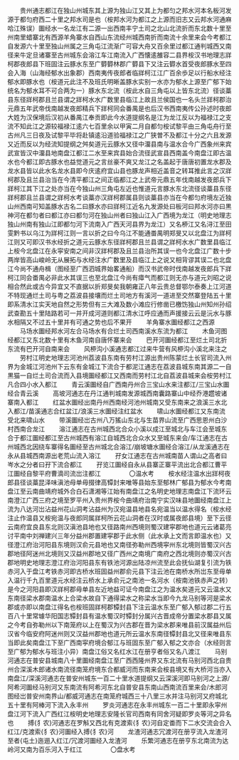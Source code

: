 <!-- { "loadSidebar": true } -->
　　贵州通志都江在独山州城东其上源为独山江又其上为都匀之邦水河本名板河发源于都匀府西二十里之邦水司是也（桉邦水河为都江之上源而旧志又云邦水河通麻哈江殊误）圗经水一名龙江有二源一出西南丰宁土司之北山北流折而东北数十里至州南里蜡寨北有西源羊角寨水自西山东流经州城西南折而南流十余里来会今考都江自发源六十里至独山州属之三角屯江流渐广可容大舟又百余里过都江通判城西又南径来牛定旦诸寨至古州城东会溶江车江南流入广西懐逺雒容二县界桉汉书地理志牂柯郡夜郎县下班固注云豚水东至广欎欎林郡广欎县下又注云欎水首受夜郎豚水至四会入海（山海经郁水出象郡）西南夷传夜郎者临牂柯江江广百余歩足以行船水经注郁水即豚水也（桉道元此注不及班氏明晰盖豚水实别一水亦为郁水上源至广郁下始统名为郁水耳不可合两为一）豚水东北流（桉此水自三角屯以上皆东北流）径谈藁县东径牂柯郡且兰县谓之牂柯水水广数里县临江上故且兰侯国也一名头兰牂柯郡治元鼎五年武帝伐南越发夜郎精兵下牂柯同会番禺是也后汉书西南夷传公孙述时夜郎大姓为汉保境后汉初从番禺江奉贡即此今水道提纲名是江为龙江反以为福禄江之支流不知此江之源较福禄江逺六七百里余以甲寅二月自都匀桉试黎平由三角屯舟行至古州凡三日夜及试黎平毕将赴镇逺沿道验福禄江之广狭曽不及都江十分之六且发源又近而反以为经流知提纲之舛矣道元云豚水又径中澑县南与温水合今广西象州来宾武宣皆汉中澑县地南盘江都江二水至来宾县始合流径武宣县西南盖今南盘江即古温水也今都江即古豚水也益觉道元之言丝豪不爽又龙江之名盖起于唐唐初置龙水郡及龙水县皆以此水名龙水县即今庆逺府宜山县也豚龙声相近盖音之转耳推此言之汉牂柯郡及且兰县治当在今清平都江之间正临都江之上武帝元鼎五年伐南越发夜郎兵下牂柯江其下江之处亦当在今独山州三角屯左近也惟道元言豚水东北流径谈藁县东径牂柯郡且兰县谓之牂柯水考谈藁亦汉牂柯郡属县则谈藁县亦当在今都匀府境左近独山州西南可知盖豚水古名二曰豚水亦曰牂柯江近名九发源处曰板河曰邦水河亦曰黒神河在都匀者曰都江亦曰都匀河在独山州者曰独山江入广西境为龙江（明史地理志独山州南有独山江即都匀河下流南入广西天河县界为龙江）又名桺江又名浔江至田雯黔书以乌江为牂柯江则一言以折之曰今乌江不能通畨禺明郑旻又以北盘江为牂柯江则又可即汉书水经折之道元云豚水东径牂柯郡且兰县谓之牂柯水水广数里县临江上桉今北盘江在永寜安南之间非汉牂柯郡及且兰县治所其误一也今北盘江广数十步两岸皆高山峻岭无从展拓与水经注水广数里及县临江上之说又相背谬其误二也北盘江今尚不通舟楫（图经至广西泗城界始畧通船）而汉书武帝时伐南越发夜郎兵下牂柯江同会畨禺必非此水其误三也至北盘江今尚有瘴气而都江则无亦与道元刘昭之说相合然此或古今异宜又不直据以折郑旻矣我朝雍正八年云贵总督鄂尔泰奏上江河道不特现通烂土司与粤之荔波县接壤而烂土司地方有溪河一道进至交然寨登陆五十里即系清水江实天地自然之形势但有三大滩及数小滩应行修凿已檄饬独山州知州孙绍武查勘五十里陆路若可一并开成河道则都江清水江呼应通而声援接云云是沅水与豚水相隔又不过五十里并有可通之势也后不果开
　　羊角寨水圗经都江之西源
　　马场水圗经邦水河左合马场水有合烂土司西南溪水东流为都江
　　木鱼河图经都江又东北数十里有木鱼河南自唐怀寨来会
　　巴开河圗经都江至烂土司北折东流有巴开河自南来会
　　风桺沟小溪通志都江过来牛营有风桺沟小溪北来注之
　　劳村江明史地理志河池州荔波县东南有劳村江源出贵州陈蒙烂土长官司流入州界为金城江河池州下云东有金城江下流合于都泥江通志在荔波县城东南其源二一自黒猫一自烂土司合流而入县境圗经都江又西南而劳村江北自荔波县城来会桉劳村江凡合四小水入都江
　　青云溪圗经自广西南丹州合三宝山水来注都江/三宝山水圗经合青云溪
　　高坡河通志在丹江通判城南发源城西南囊路寨山中经乔港趱坡诸寨南入都江
　　红盆水圗经出南丹州西南经河池州城南又受东南来之浪溪三水北入都江/苗溪通志合红盆江/浪溪三水圗经注红盆水
　　啸山水圗经都江又东南流受北来啸山水
　　带溪圗经岀古州八万猺山东北与生苗界山流至广西思恩州白沙村西南合龙江
　　溶江通志在古州城西北合众小溪以成江至城北与车江会至城东合于都江圗经都江至古州城西有溶江自城西北合众水又至城东来会/车江通志在古州城西北因绕车寨得名圗经至古州城北合溶江/崩坡塘水圗经合溶江/从龙溪通志在永从县城西南源出老荒山流入溶江
　　孖女江通志在古州城南苗人谓山之高者曰岑水之分者曰孖下流合都江
　　孖览江圗经自永从县寨正寨平流出北合都江曹平江圗经自黎平府曹滴司流岀注都江
　　
　　〇温水考
　　桉水经注温水出牂柯夜郎县径谈藁昆泽味滇池母单毋掇律高镡封来唯等县始东至郁林广郁县为郁水今考南盘江至云南曲靖府城外合白石潇湘等江始有南盘江之名明史地理志南盘江下流环云南澄江广西三府之境至罗平州入贵州界桉今曲靖府治南宁实汉味县地圗经南盘江上流为八达河岀沾益州花山洞考沾益州为汉宛温县地县名宛温当以温水得名（桉水经注止作温县又桉宛温与夜郎同属牂柯所云花山洞者在汉时或属夜郎县境）至下云径云南府宜良县东北则汉滇池县地也又径路南州西境则蜀汉建寜郡地也道元云诸葛亮讨平南中刘禅建兴三年分益州郡置建寜郡于此水侧（此水承上文而言即温水也）又径澄江府治河阳县东境则汉俞元县地也又南径弥勒州西境寜州东北境则皆蜀汉兴古郡地径阿迷州北境则又汉益州郡地又径广西州之南境广南府之西北境则亦蜀汉兴古郡地明史地理志澄江府治河阳县东有铁池河源出陆凉州流至此会抚仙湖复引流为铁赤河入于盘江考铁赤河即古桥水班固益州郡俞元县下注云池在南桥水所岀东至毋单入温行千九百里道元水经注云桥水上承俞元之南池一名河水（桉南池铁赤声之转）是今之河阳县即汉牂柯郡毋单县左近地益可证今南盘江之为温水矣道元又云温水又东南径梁水郡南温水上合梁水故自下通得梁水之称梁水当即今九龙马别等河是梁水郡或亦即以南盘江得名也桉班固牂柯郡镡封县下注云温水东至广郁入郁过郡二行五百八十里常璩华阳国志镡封县有温水蜀汉时镡封分属兴古晋成帝分置梁水郡县又属之今考自弥勒州以下南笼府以上在蜀汉为兴古郡在晋为梁水郡来唯县前汉属益州后汉省今临安府阿迷州则又汉益州郡地也道元所云温水东南径镡封县北又径来唯县东当即此矣南盘江下至广西南寜府境合郁江与班固东至广郁入郁之文亦合（水经则言至广郁为郁水与班注小异）南盘江俗又名红水江在册亨者俗又名八渡江
　　马别河通志在普安县城南八十里圗经南盘江至广西西隆州界又东北流有马别河西北自贵州合深溪木郎诸水南流径南笼府境东合都威河而东南来会桉县境又有大桥河当亦入南盘江/深溪河通志在普安州城东一百二十里水道提纲又云深溪河即马别河之上源/阿希河圗经马别河又东南流有阿希河东北自普安县东南山西南流百里来会/木郎河图经岀普安州南界山/都威河通志在南笼府城西三十八里三水并注马别河又府城北五十里有阿棒河下流入永丰州
　　罗炎河通志在永丰州城东一百二十里即永寜州盘江河下流入广西红江桉明史地理志安隆长官司西南有同舍河疑即罗炎等河之异名也
　　搏{犭农}河通志在罗斛又西北有克渡索{犭农}河自定畨而下二水交流会合入红江/克渡索{犭农}河圗经入搏{犭农}河
　　龙渣河通志冗渡河在册亨流入龙渣河至者{屯土}迤逦入红江/冗渡河圗经入龙渣河
　　乐繁河通志在册亨东北南流为达岭河又南为百乐河入于红江
　　
　　〇盘水考
